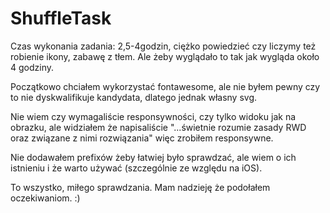 # ShuffleTask
Czas wykonania zadania: 2,5-4godzin, ciężko powiedzieć czy liczymy też robienie ikony, zabawę z tłem. Ale żeby wyglądało to tak jak wygląda około 4 godziny.

Początkowo chciałem wykorzystać fontawesome, ale nie byłem pewny czy to nie dyskwalifikuje kandydata, dlatego jednak własny svg.

Nie wiem czy wymagaliście responsywności, czy tylko widoku jak na obrazku, ale widziałem że napisaliście "...świetnie rozumie zasady RWD oraz związane z nimi rozwiązania" więc zrobiłem responsywne.

Nie dodawałem prefixów żeby łatwiej było sprawdzać, ale wiem o ich istnieniu i że warto używać (szczególnie ze względu na iOS).

To wszystko, miłego sprawdzania. Mam nadzieję że podołałem oczekiwaniom. :)
